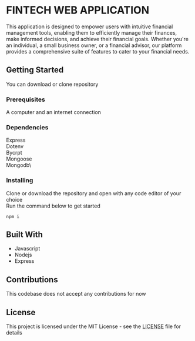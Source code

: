 # FINTECH WEB APPLICATION

This application is designed to empower users with intuitive financial management tools, enabling them to efficiently manage their finances, make informed decisions, and achieve their financial goals. Whether you're an individual, a small business owner, or a financial advisor, our platform provides a comprehensive suite of features to cater to your financial needs.

## Getting Started

You can download or clone repository

### Prerequisites

A computer and an internet connection

### Dependencies
Express\
Dotenv\
Bycrpt\
Mongoose\
Mongodb\


### Installing

Clone or download the repository and open with any code editor of your choice\
Run the command below to get started

```
npm i
```

## Built With

* Javascript
* Nodejs
* Express

## Contributions
This codebase does not accept any contributions for now 

## License
This project is licensed under the MIT License - see the [LICENSE](LICENSE) file for details
